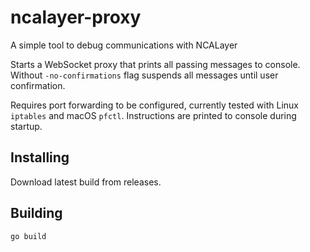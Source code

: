 # ncalayer-proxy
A simple tool to debug communications with NCALayer

Starts a WebSocket proxy that prints all passing messages to console. Without `-no-confirmations` flag suspends all messages until user confirmation.

Requires port forwarding to be configured, currently tested with Linux `iptables` and macOS `pfctl`. Instructions are printed to console during startup.

## Installing

Download latest build from releases.

## Building

```
go build
```